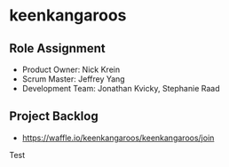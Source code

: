 # keenkangaroos

## Role Assignment
- Product Owner: Nick Krein
- Scrum Master: Jeffrey Yang
- Development Team: Jonathan Kvicky, Stephanie Raad

## Project Backlog
- https://waffle.io/keenkangaroos/keenkangaroos/join

Test